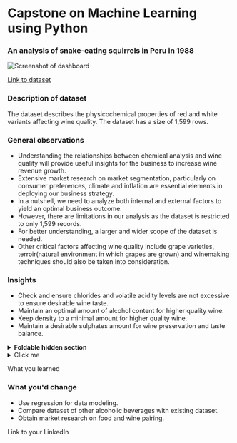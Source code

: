# Capstone on Machine Learning using Python

### An analysis of snake-eating squirrels in Peru in 1988

![Screenshot of dashboard](https://i.imgur.com/UujCjhB.png)

[Link to dataset](https://www.kaggle.com/datasets/uciml/red-wine-quality-cortez-et-al-2009)

### Description of dataset

The dataset describes the physicochemical properties of red and white variants affecting wine quality. The dataset has a size of 1,599 rows.

### General observations

* Understanding the relationships between chemical analysis and wine quality will provide useful insights for the business to increase wine revenue growth.
* Extensive market research on market segmentation, particularly on consumer preferences, climate and inflation are essential elements in deploying our business strategy.
* In a nutshell, we need to analyze both internal and external factors to yield an optimal business outcome. 
* However, there are limitations in our analysis as the dataset is restricted to only 1,599 records.
* For better understanding, a larger and wider scope of the dataset is needed. 
* Other critical factors affecting wine quality include grape varieties, terroir(natural environment in which grapes are grown) and winemaking techniques should also be taken into consideration.

### Insights

* Check and ensure chlorides and volatile acidity levels are not excessive to ensure desirable wine taste.
* Maintain an optimal amount of alcohol content for higher quality wine.
* Keep density to a minimal amount for higher quality wine.
* Maintain a desirable sulphates amount for wine preservation and taste balance.


<details>
<summary><b>Foldable hidden section</b></summary>

Any folded content here. It requires an empty line just above it!

</details>


<details>
  <summary>Click me</summary>
  
  ### Heading
  1. Foo
  2. Bar
     * Baz
     * Qux


</details>

What you learned

### What you'd change
* Use regression for data modeling. 
* Compare dataset of other alcoholic beverages with existing dataset.
* Obtain market research on food and wine pairing.


Link to your LinkedIn
